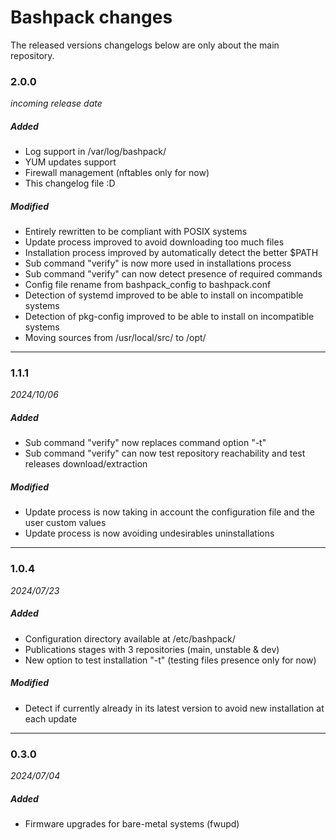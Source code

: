 # Bashpack changes

The released versions changelogs below are only about the main repository.

### 2.0.0
*incoming release date*
##### Added
- Log support in /var/log/bashpack/
- YUM updates support
- Firewall management (nftables only for now)
- This changelog file :D

##### Modified
- Entirely rewritten to be compliant with POSIX systems
- Update process improved to avoid downloading too much files
- Installation process improved by automatically detect the better $PATH
- Sub command "verify" is now more used in installations process
- Sub command "verify" can now detect presence of required commands
- Config file rename from bashpack_config to bashpack.conf
- Detection of systemd improved to be able to install on incompatible systems
- Detection of pkg-config improved to be able to install on incompatible systems
- Moving sources from /usr/local/src/ to /opt/

------------
### 1.1.1
*2024/10/06*
##### Added
- Sub command "verify" now replaces command option "-t"
- Sub command "verify" can now test repository reachability and test releases download/extraction

##### Modified
- Update process is now taking in account the configuration file and the user custom values
- Update process is now avoiding undesirables uninstallations

------------
### 1.0.4
*2024/07/23*
##### Added
- Configuration directory available at /etc/bashpack/
- Publications stages with 3 repositories (main, unstable & dev)
- New option to test installation "-t" (testing files presence only for now)

##### Modified
- Detect if currently already in its latest version to avoid new installation at each update

------------
### 0.3.0
*2024/07/04*
##### Added
- Firmware upgrades for bare-metal systems (fwupd)